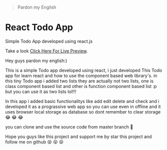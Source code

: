 > Pardon my English
# React Todo App
Simple Todo App developed using react.js

Take a look [Click Here For Live Preview](http://dennis-neduvelil.github.io/React-TodoApp/).

Hey guys
pardon my english:)

This is a simple Todo app developed using react, i just developed This Todo app for learn react and how to use the component based web library's. in this tiny Todo app i added two lists they are actually not two lists, one is class component based list and other is function component based list :p but you can use it as two lists lol!!!

In this app i added basic functionalitys like add edit delete and check and i developed it as a prograssive web app so you can use even in offline and it uses browser local storage as database so dont remember to clear storage 	:joy:	:joy:	:joy:


you can clone and use the source code from master branch :hugs:


Hope you guys like this project and support me by star this project and follow me on github :stuck_out_tongue_closed_eyes: :stuck_out_tongue_closed_eyes: :stuck_out_tongue_closed_eyes:

